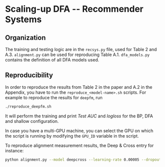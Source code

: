 # Scaling-up DFA -- Recommender Systems

## Organization

The training and testing logic are in the `recsys.py` file, used for Table 2 and A.3. `alignment.py` can be used for reproducing Table A.1. `dfa_models.py` contains the definition of all DFA models used. 


## Reproducibility
In order to reproduce the results from Table 2 in the paper 
and A.2 in the Appendix, you have to run the 
`reproduce_<model-name>.sh` scripts. 
For example to reproduce the results for `deepfm`, run

```bash
./reproduce_deepfm.sh
```

It will perform the training and print *Test AUC* and *logloss* 
for the BP, DFA and shallow configuration.

In case you have a multi-GPU machine, you can select the GPU on which 
the script is running by modifying the `GPU_ID` variable in the script.

To reproduce alignment measurement results, the Deep & Cross entry for instance:

```bash
python alignment.py --model deepcross --learning-rate 0.00005 --dropout 0. --batch-size 512
```
